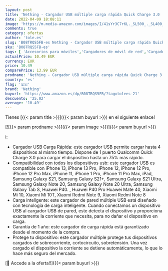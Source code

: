 ```yaml
---
layout: post
title: 'Nething - Cargador USB múltiple carga rápida Quick Charge 3.0  cargador USB múltiple de pared compatible con iPhone  Samsung Galaxy  Huawei  Xiaomi  Tablet  auriculares inalámbricos  Smartwatch   negro '
date: 2022-04-09 18:08:11
image: 'https://m.media-amazon.com/images/I/41sYr3C7r6L._SL500_._SL400_.jpg'
comments: true
category: ofertas
author: 'tole.es'
slug: 'B08TRQS5FB-es Nething - Cargador USB múltiple carga rápida Quick Charge...'
sku: 'B08TRQS5FB-es'
tags: [ 'Accesorios para móviles','Cargadores de móvil de red','Cargadores para móviles','Comunicación móvil y accesorios','Electrónica','iphone','nething', ]
actualPrice: 10.49 EUR
currency: EUR
price: 10.49
comparePrice: 13.99 EUR
prodname: 'Nething - Cargador USB múltiple carga rápida Quick Charge 3.0  cargador USB múltiple de pared compatible con iPhone  Samsung Galaxy  Huawei  Xiaomi  Tablet  auriculares inalámbricos  Smartwatch   negro '
country: 'es'
flag: '🇪🇸'
brand: 'Nething'
buyurl: 'https://www.amazon.es/dp/B08TRQS5FB/?tag=tolees-21'
descuento: '25.02'
average: '10.49'
---
```


Tienes [{{< param title >}}]({{< param buyurl >}}) en el siguiente enlace!

[![{{< param prodname >}}]({{< param image >}})]({{< param buyurl >}})

ℹ️:

- Cargador USB Carga Rápida: este cargador USB permite cargar hasta 4 dispositivos al mismo tiempo. Dispone de 1 puerto Qualcomm Quick Charge 3.0 para cargar el dispositivo hasta un 75% más rápido.
- Compatibilidad con todos los dispositivos usb: este cargador USB es compatible con iPhone 13, iPhone 13 Pro, iPhone 12, iPhone 12 Pro, iPhone 12 Pro Max, iPhone 11, iPhone 1 Pro, iPhone 11 Pro Max, iPad, Samsung Galaxy S21, Samsung Galaxy S21+, Samsung Galaxy S21 Ultra, Samsung Galaxy Note 20, Samsung Galaxy Note 20 Ultra, Samsung Galaxy Tab S, Huawei P40. , Huawei P40 Pro Huawei Mate 40, Xiaomi Mi 10, Xiaomi Mi 10T, Xiaomi Redmi Note 9, Xiaomi Redmi Note 8
- Carga inteligente: este cargador de pared múltiple USB está diseñado con tecnología de carga inteligente. Cuando conectamos un dispositivo USB al cargador USB de pared, este detecta el dispositivo y proporciona exactamente la corriente que necesita, para no dañar el dispositivo en carga.
- Garantía de 1 año: este cargador de carga rápida está garantizado desde el momento de la compra.
- Protege tu dispositivo: este cargador múltiple protege tus dispositivos cargados de sobrecorriente, cortocircuito, sobretensión. Una vez cargado el dispositivo la corriente se detiene automáticamente, lo que lo hace más seguro del mercado.

[🛒 Accede a la oferta!!]({{< param buyurl >}})
